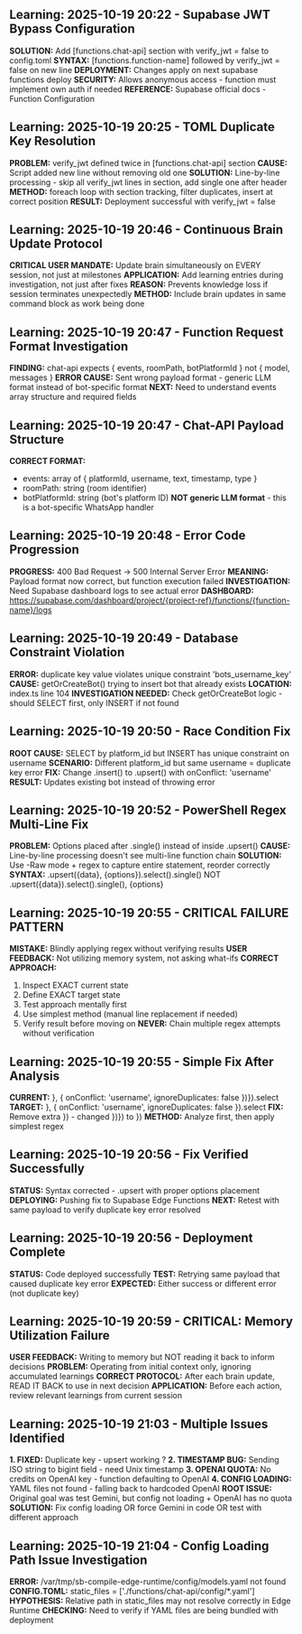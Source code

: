 

## Learning: 2025-10-19 20:22 - Supabase JWT Bypass Configuration
**SOLUTION:** Add [functions.chat-api] section with verify_jwt = false to config.toml
**SYNTAX:** [functions.function-name] followed by verify_jwt = false on new line
**DEPLOYMENT:** Changes apply on next supabase functions deploy
**SECURITY:** Allows anonymous access - function must implement own auth if needed
**REFERENCE:** Supabase official docs - Function Configuration


## Learning: 2025-10-19 20:25 - TOML Duplicate Key Resolution
**PROBLEM:** verify_jwt defined twice in [functions.chat-api] section
**CAUSE:** Script added new line without removing old one
**SOLUTION:** Line-by-line processing - skip all verify_jwt lines in section, add single one after header
**METHOD:** foreach loop with section tracking, filter duplicates, insert at correct position
**RESULT:** Deployment successful with verify_jwt = false


## Learning: 2025-10-19 20:46 - Continuous Brain Update Protocol
**CRITICAL USER MANDATE:** Update brain simultaneously on EVERY session, not just at milestones
**APPLICATION:** Add learning entries during investigation, not just after fixes
**REASON:** Prevents knowledge loss if session terminates unexpectedly
**METHOD:** Include brain updates in same command block as work being done


## Learning: 2025-10-19 20:47 - Function Request Format Investigation
**FINDING:** chat-api expects { events, roomPath, botPlatformId } not { model, messages }
**ERROR CAUSE:** Sent wrong payload format - generic LLM format instead of bot-specific format
**NEXT:** Need to understand events array structure and required fields


## Learning: 2025-10-19 20:47 - Chat-API Payload Structure
**CORRECT FORMAT:**
- events: array of { platformId, username, text, timestamp, type }
- roomPath: string (room identifier)
- botPlatformId: string (bot's platform ID)
**NOT generic LLM format** - this is a bot-specific WhatsApp handler


## Learning: 2025-10-19 20:48 - Error Code Progression
**PROGRESS:** 400 Bad Request -> 500 Internal Server Error
**MEANING:** Payload format now correct, but function execution failed
**INVESTIGATION:** Need Supabase dashboard logs to see actual error
**DASHBOARD:** https://supabase.com/dashboard/project/{project-ref}/functions/{function-name}/logs


## Learning: 2025-10-19 20:49 - Database Constraint Violation
**ERROR:** duplicate key value violates unique constraint 'bots_username_key'
**CAUSE:** getOrCreateBot() trying to insert bot that already exists
**LOCATION:** index.ts line 104
**INVESTIGATION NEEDED:** Check getOrCreateBot logic - should SELECT first, only INSERT if not found


## Learning: 2025-10-19 20:50 - Race Condition Fix
**ROOT CAUSE:** SELECT by platform_id but INSERT has unique constraint on username
**SCENARIO:** Different platform_id but same username = duplicate key error
**FIX:** Change .insert() to .upsert() with onConflict: 'username'
**RESULT:** Updates existing bot instead of throwing error


## Learning: 2025-10-19 20:52 - PowerShell Regex Multi-Line Fix
**PROBLEM:** Options placed after .single() instead of inside .upsert()
**CAUSE:** Line-by-line processing doesn't see multi-line function chain
**SOLUTION:** Use -Raw mode + regex to capture entire statement, reorder correctly
**SYNTAX:** .upsert({data}, {options}).select().single() NOT .upsert({data}).select().single(), {options}


## Learning: 2025-10-19 20:55 - CRITICAL FAILURE PATTERN
**MISTAKE:** Blindly applying regex without verifying results
**USER FEEDBACK:** Not utilizing memory system, not asking what-ifs
**CORRECT APPROACH:**
1. Inspect EXACT current state
2. Define EXACT target state
3. Test approach mentally first
4. Use simplest method (manual line replacement if needed)
5. Verify result before moving on
**NEVER:** Chain multiple regex attempts without verification


## Learning: 2025-10-19 20:55 - Simple Fix After Analysis
**CURRENT:** }, { onConflict: 'username', ignoreDuplicates: false })}).select
**TARGET:** }, { onConflict: 'username', ignoreDuplicates: false }).select
**FIX:** Remove extra }) - changed })}) to })
**METHOD:** Analyze first, then apply simplest regex


## Learning: 2025-10-19 20:56 - Fix Verified Successfully
**STATUS:** Syntax corrected - .upsert with proper options placement
**DEPLOYING:** Pushing fix to Supabase Edge Functions
**NEXT:** Retest with same payload to verify duplicate key error resolved


## Learning: 2025-10-19 20:56 - Deployment Complete
**STATUS:** Code deployed successfully
**TEST:** Retrying same payload that caused duplicate key error
**EXPECTED:** Either success or different error (not duplicate key)


## Learning: 2025-10-19 20:59 - CRITICAL: Memory Utilization Failure
**USER FEEDBACK:** Writing to memory but NOT reading it back to inform decisions
**PROBLEM:** Operating from initial context only, ignoring accumulated learnings
**CORRECT PROTOCOL:** After each brain update, READ IT BACK to use in next decision
**APPLICATION:** Before each action, review relevant learnings from current session


## Learning: 2025-10-19 21:03 - Multiple Issues Identified
**1. FIXED:** Duplicate key - upsert working ?
**2. TIMESTAMP BUG:** Sending ISO string to bigint field - need Unix timestamp
**3. OPENAI QUOTA:** No credits on OpenAI key - function defaulting to OpenAI
**4. CONFIG LOADING:** YAML files not found - falling back to hardcoded OpenAI
**ROOT ISSUE:** Original goal was test Gemini, but config not loading + OpenAI has no quota
**SOLUTION:** Fix config loading OR force Gemini in code OR test with different approach


## Learning: 2025-10-19 21:04 - Config Loading Path Issue Investigation
**ERROR:** /var/tmp/sb-compile-edge-runtime/config/models.yaml not found
**CONFIG.TOML:** static_files = ['./functions/chat-api/config/*.yaml']
**HYPOTHESIS:** Relative path in static_files may not resolve correctly in Edge Runtime
**CHECKING:** Need to verify if YAML files are being bundled with deployment
